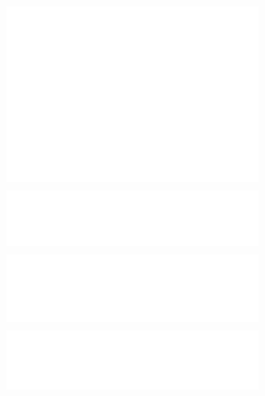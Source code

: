 <!-- Profile overview -->
![Profile Metrics](./metrics.profile.svg)

<!-- Languages breakdown -->
![Languages](./metrics.languages.svg)

<!-- Commit Calendar -->
![Calendar](./metrics.calendar.svg)

<!-- Habits -->
![Habits](./metrics.habits.svg)
